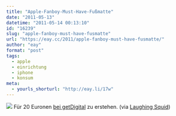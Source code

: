 ```yaml
---
title: "Apple-Fanboy-Must-Have-Fußmatte"
date: "2011-05-13"
datetime: "2011-05-14 00:13:10"
id: "16239"
slug: "apple-fanboy-must-have-fusmatte"
url: "https://eay.cc/2011/apple-fanboy-must-have-fusmatte/"
author: "eay"
format: "post"
tags:
  - apple
  - einrichtung
  - iphone
  - konsum
meta:
  - yourls_shorturl: "http://eay.li/17w"
---
```


[![](https://eay.cc/uploads/2011/slidetounlock.jpg)](http://www.getdigital.de/products/fussmatte_slide_to_unlock) Für 20 Euronen [bei getDigital](http://www.getdigital.de/products/fussmatte_slide_to_unlock) zu erstehen. (via [Laughing Squid](http://laughingsquid.com/slide-to-unlock-doormat/))
